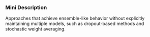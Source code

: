 ### Mini Description

Approaches that achieve ensemble-like behavior without explicitly maintaining multiple models, such as dropout-based methods and stochastic weight averaging.
